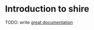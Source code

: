 # Introduction to shire

TODO: write [great documentation](http://jacobian.org/writing/what-to-write/)
